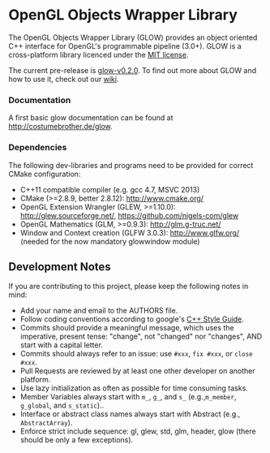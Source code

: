 OpenGL Objects Wrapper Library
====

The OpenGL Objects Wrapper Library (GLOW) provides an object oriented C++ interface for OpenGL's programmable pipeline (3.0+).
GLOW is a cross-platform library licenced under the [MIT license](http://opensource.org/licenses/MIT).

The current pre-release is [glow-v0.2.0](https://github.com/hpicgs/glow/releases/tag/glow-v0.2.0).
To find out more about GLOW and how to use it, check out our [wiki](https://github.com/hpicgs/glow/wiki).


### Documentation

A first basic glow documentation can be found at http://costumebrother.de/glow.


### Dependencies

The following dev-libraries and programs need to be provided for correct CMake configuration:
* C++11 compatible compiler (e.g. gcc 4.7, MSVC 2013)
* CMake (>=2.8.9, better 2.8.12): http://www.cmake.org/
* OpenGL Extension Wrangler (GLEW, >=1.10.0): http://glew.sourceforge.net/, https://github.com/nigels-com/glew
* OpenGL Mathematics (GLM, >=0.9.3): http://glm.g-truc.net/
* Window and Context creation (GLFW 3.0.3): http://www.glfw.org/ (needed for the now mandatory glowwindow module)


## Development Notes

If you are contributing to this project, please keep the following notes in mind:
* Add your name and email to the AUTHORS file.
* Follow coding conventions according to google's [C++ Style Guide](http://google-styleguide.googlecode.com/svn/trunk/cppguide.xml).
* Commits should provide a meaningful  message, which uses the imperative, present tense: "change", not "changed" nor "changes", AND start with a capital letter.
* Commits should always refer to an issue: use ```#xxx```, ```fix #xxx```, or ```close #xxx```.
* Pull Requests are reviewed by at least one other developer on another platform.
* Use lazy initialization as often as possible for time consuming tasks.
* Member Variables always start with ```m_```, ```g_```, and ```s_``` (e.g.,```m_member```, ```g_global```, and ```s_static```)..
* Interface or abstract class names always start with Abstract (e.g., ```AbstractArray```).
* Enforce strict include sequence: gl, glew, std, glm, header, glow (there should be only a few exceptions).
